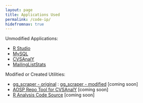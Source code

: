 ```yaml
---
layout: page
title: Applications Used
permalink: /code-ip/
hidefromnav: true
---
```


Unmodified Applications:

 * [R Studio](http://www.rstudio.com/)
 * [MySQL](https://www.mysql.com/)
 * [CVSAnalY](https://github.com/MetricsGrimoire/CVSAnalY)
 * [MailingListStats](https://github.com/MetricsGrimoire/MailingListStats)
 
Modified or Created Utilities:

 * [gg_scraper - original](https://gitlab.com/mcepl/gg_scraper) : [gg_scraper - modified]() [coming soon]
 * [AOSP Repo Tool for CVSAnalY]() [coming soon]
 * [R Analysis Code Source]() [coming soon]
